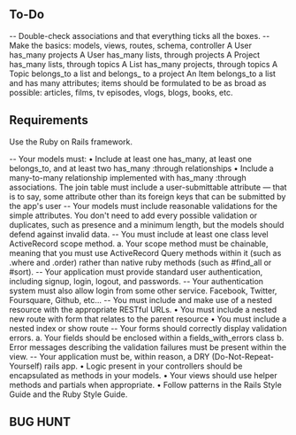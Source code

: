 ## To-Do
-- Double-check associations and that everything ticks all the boxes.
-- Make the basics: models, views, routes, schema, controller
A User has_many projects
A User has_many lists, through projects
A Project has_many lists, through topics
A List has_many projects, through topics
A Topic belongs_to a list and belongs_ to a project
An Item belongs_to a list and has many attributes; items should be formulated to be as broad as possible: articles, films, tv episodes, vlogs, blogs, books, etc. 

## Requirements
Use the Ruby on Rails framework.

-- Your models must:
    • Include at least one has_many, at least one belongs_to, and at least two has_many :through relationships
    • Include a many-to-many relationship implemented with has_many :through associations. The join table must include a user-submittable attribute — that is to say, some attribute other than its foreign keys that can be submitted by the app's user
-- Your models must include reasonable validations for the simple attributes. You don't need to add every possible validation or duplicates, such as presence and a minimum length, but the models should defend against invalid data.
-- You must include at least one class level ActiveRecord scope method. a. Your scope method must be chainable, meaning that you must use ActiveRecord Query methods within it (such as .where and .order) rather than native ruby methods (such as #find_all or #sort).
-- Your application must provide standard user authentication, including signup, login, logout, and passwords.
-- Your authentication system must also allow login from some other service. Facebook, Twitter, Foursquare, Github, etc...
-- You must include and make use of a nested resource with the appropriate RESTful URLs.
    • You must include a nested new route with form that relates to the parent resource
    • You must include a nested index or show route
-- Your forms should correctly display validation errors.
    a. Your fields should be enclosed within a fields_with_errors class
    b. Error messages describing the validation failures must be present within the view.
-- Your application must be, within reason, a DRY (Do-Not-Repeat-Yourself) rails app.
    • Logic present in your controllers should be encapsulated as methods in your models.
    • Your views should use helper methods and partials when appropriate.
    • Follow patterns in the Rails Style Guide and the Ruby Style Guide.

## BUG HUNT